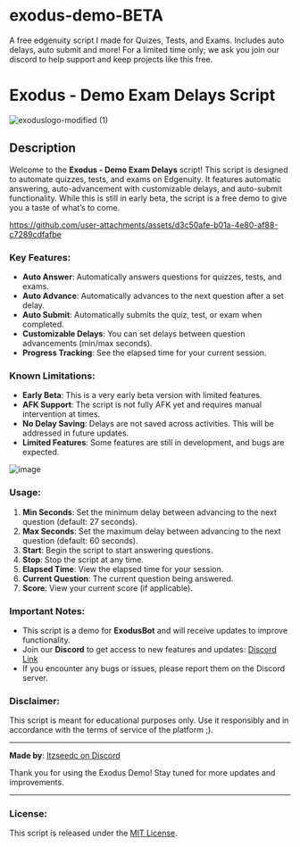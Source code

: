 # exodus-demo-BETA
A free edgenuity script I made for Quizes, Tests, and Exams. Includes auto delays, auto submit and more! For a limited time only; we ask you join our discord to help support and keep projects like this free.

# Exodus - Demo Exam Delays Script
![exoduslogo-modified (1)](https://github.com/user-attachments/assets/a4ebb995-244c-4cd7-8a33-15413fe73504)

## Description

Welcome to the **Exodus - Demo Exam Delays** script! This script is designed to automate quizzes, tests, and exams on Edgenuity. It features automatic answering, auto-advancement with customizable delays, and auto-submit functionality. While this is still in early beta, the script is a free demo to give you a taste of what’s to come.


https://github.com/user-attachments/assets/d3c50afe-b01a-4e80-af88-c7289cdfafbe


### Key Features:
- **Auto Answer**: Automatically answers questions for quizzes, tests, and exams.
- **Auto Advance**: Automatically advances to the next question after a set delay.
- **Auto Submit**: Automatically submits the quiz, test, or exam when completed.
- **Customizable Delays**: You can set delays between question advancements (min/max seconds).
- **Progress Tracking**: See the elapsed time for your current session.

### Known Limitations:
- **Early Beta**: This is a very early beta version with limited features.
- **AFK Support**: The script is not fully AFK yet and requires manual intervention at times.
- **No Delay Saving**: Delays are not saved across activities. This will be addressed in future updates.
- **Limited Features**: Some features are still in development, and bugs are expected.

![image](https://github.com/user-attachments/assets/1fb2d175-cf95-4d29-bb19-9cc3c3f361f1)

### Usage:
1. **Min Seconds**: Set the minimum delay between advancing to the next question (default: 27 seconds).
2. **Max Seconds**: Set the maximum delay between advancing to the next question (default: 60 seconds).
3. **Start**: Begin the script to start answering questions.
4. **Stop**: Stop the script at any time.
5. **Elapsed Time**: View the elapsed time for your session.
6. **Current Question**: The current question being answered.
7. **Score**: View your current score (if applicable).

### Important Notes:
- This script is a demo for **ExodusBot** and will receive updates to improve functionality.
- Join our **Discord** to get access to new features and updates: [Discord Link](https://discord.gg/exodusbot)
- If you encounter any bugs or issues, please report them on the Discord server.

### Disclaimer:
This script is meant for educational purposes only. Use it responsibly and in accordance with the terms of service of the platform ;).

---

**Made by**: [Itzseedc on Discord](https://discord.gg/exodusbot)

Thank you for using the Exodus Demo! Stay tuned for more updates and improvements.

---

### License:
This script is released under the [MIT License](LICENSE).
